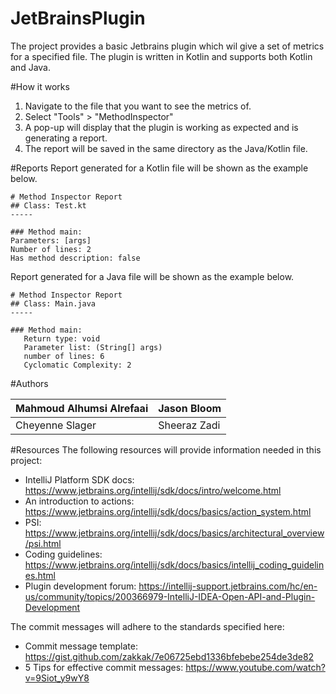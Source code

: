 # JetBrainsPlugin
The project provides a basic Jetbrains plugin which wil give a set of metrics for a specified file. 
The plugin is written in Kotlin and supports both Kotlin and Java.

#How it works
1. Navigate to the file that you want to see the metrics of.
2. Select "Tools" > "MethodInspector"
3. A pop-up will display that the plugin is working as expected and is generating a report.
4. The report will be saved in the same directory as the Java/Kotlin file.

#Reports
Report generated for a Kotlin file will be shown as the example below.
```
# Method Inspector Report 
## Class: Test.kt 
-----
 
### Method main: 
Parameters: [args]  
Number of lines: 2 
Has method description: false 
```

Report generated for a Java file will be shown as the example below.
```
# Method Inspector Report 
## Class: Main.java 
-----
 
### Method main: 
   Return type: void
   Parameter list: (String[] args) 
   number of lines: 6 
   Cyclomatic Complexity: 2 
```

#Authors

|Mahmoud Alhumsi Alrefaai | Jason Bloom  |
|-------------------------|--------------|
|Cheyenne Slager          | Sheeraz Zadi |    


#Resources
The following resources will provide information needed in this project:

* IntelliJ Platform SDK docs: https://www.jetbrains.org/intellij/sdk/docs/intro/welcome.html
* An introduction to actions: https://www.jetbrains.org/intellij/sdk/docs/basics/action_system.html
* PSI: https://www.jetbrains.org/intellij/sdk/docs/basics/architectural_overview/psi.html
* Coding guidelines: https://www.jetbrains.org/intellij/sdk/docs/basics/intellij_coding_guidelines.html
* Plugin development forum: https://intellij-support.jetbrains.com/hc/en-us/community/topics/200366979-IntelliJ-IDEA-Open-API-and-Plugin-Development

The commit messages will adhere to the standards specified here:

* Commit message template: https://gist.github.com/zakkak/7e06725ebd1336bfebebe254de3de82
* 5 Tips for effective commit messages: https://www.youtube.com/watch?v=9Siot_y9wY8